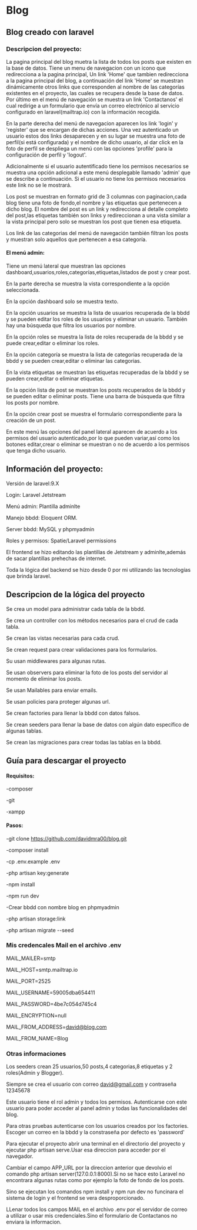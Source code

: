 # Blog
## Blog creado con laravel

### Descripcion del proyecto:

La pagina principal del blog muetra la lista de todos los posts
que existen en la base de datos. Tiene un menu de navegacion
con un icono que redirecciona a la pagina principal,
Un link 'Home' que tambien redirecciona a la pagina principal del blog,
a continuación del link 'Home' se muestran dinámicamente otros links que corresponden al nombre de las categorías existentes en el proyecto,
las cuales se recupera desde la base de datos. Por último en el menú de navegación se muestra un link 'Contactanos' el cual redirige
a un formulario que envía un correo electrónico al servicio configurado en laravel(mailtrap.io) 
con la información recogida.

En la parte derecha del menú de navegacion aparecen los link 'login' y 'register' que se encargan de dichas acciones.
Una vez autenticado un usuario estos dos links desaparecen y en su lugar se muestra una foto de perfil(si está configurada) y el nombre de dicho usuario,
al dar click en la foto de perfil se despliega un menú con las opciones 'profile' para la configuración de perfil y 'logout'.

Adicionalmente si el usuario autentificado tiene los permisos necesarios se muestra una opción adicional a este menú desplegable llamado 'admin' que se describe a continuación. Si el usuario no tiene los permisos necesarios este link no se le mostrará.

Los post se muestran en formato grid de 3 columnas con paginacion,cada blog tiene una foto de fondo,el nombre y las etiquetas que pertenecen a dicho blog.
El nombre del post es un link y redirecciona al detalle completo del post,las etiquetas también son links y redireccionan a una vista similar a la vista principal pero solo se muestran los post que tienen esa etiqueta.

Los link de las categorias del menú de navegación también filtran los posts y muestran solo aquellos que pertenecen a esa categoría.

 #### El menú admin:

Tiene un menú lateral que muestran las opciones dashboard,usuarios,roles,categorías,etiquetas,listados de post y crear post.

En la parte derecha se muestra la vista correspondiente a la opción seleccionada.

En la opción dashboard solo se muestra texto.

En la opción usuarios se muestra la lista de usuarios recuperada de la bbdd y se pueden editar los roles de los usuarios y eliminar un usuario. También hay una búsqueda que filtra los usuarios por nombre.

En la opción roles se muestra la lista de roles recuperada de la bbdd y se puede crear,editar o eliminar los roles.

En la opción categoría se muestra la lista de categorías recuperada de la bbdd y se pueden crear,editar o eliminar las categorias.

En la vista etiquetas se muestran las etiquetas recuperadas de la bbdd y se pueden crear,editar o eliminar etiquetas.

En la opción lista de post se muestran los posts recuperados de la bbdd y se pueden editar o eliminar posts. Tiene una barra de búsqueda que filtra los posts por nombre.

En la opción crear post se muestra el formulario correspondiente para la creación de un post.

En este menú las opciones del panel lateral aparecen de acuerdo a los permisos del usuario autenticado,por lo que pueden variar,así como los botones editar,crear o eliminar se muestran o no de acuerdo a los permisos que tenga dicho usuario.

## Información del proyecto:

Versión de laravel:9.X

Login: Laravel Jetstream

Menú admin: Plantilla adminlte

Manejo bbdd: Eloquent ORM.

Server bbdd: MySQL y phpmyadmin

Roles y permisos: Spatie/Laravel permissions

El frontend se hizo editando las plantillas de Jetstream y adminlte,además de sacar plantillas prehechas de internet.

Toda la lógica del backend se hizo desde 0 por mi utilizando las tecnologías que brinda laravel.

## Descripcion de la lógica del proyecto

Se crea un model para administrar cada tabla de la bbdd.

Se crea un controller con los métodos necesarios para el crud de cada tabla.

Se crean las vistas necesarias para cada crud.

Se crean request para crear validaciones para los formularios.

Su usan middlewares para algunas rutas.

Se usan observers para eliminar la foto de los posts del servidor al momento de eliminar los posts.

Se usan Mailables para enviar emails.

Se usan policies para proteger algunas url.

Se crean factories para llenar la bbdd con datos falsos.

Se crean seeders para llenar la base de datos con algún dato específico de algunas tablas.

Se crean las migraciones para crear todas las tablas en la bbdd.

## Guía para descargar el proyecto

#### Requisitos:

-composer

-git

-xampp


#### Pasos:

-git clone https://github.com/davidmra00/blog.git

-composer install

-cp .env.example .env

-php artisan key:generate

-npm install

-npm run dev

-Crear bbdd con nombre blog en phpmyadmin

-php artisan storage:link

-php artisan migrate --seed


### Mis credencales Mail en el archivo .env

MAIL_MAILER=smtp

MAIL_HOST=smtp.mailtrap.io

MAIL_PORT=2525

MAIL_USERNAME=59005dba654411

MAIL_PASSWORD=4be7c054d745c4

MAIL_ENCRYPTION=null

MAIL_FROM_ADDRESS=david@blog.com

MAIL_FROM_NAME=Blog


### Otras informaciones

Los seeders crean 25 usuarios,50 posts,4 categorias,8 etiquetas y 2 roles(Admin y Blogger).

Siempre se crea el usuario con correo david@gmail.com y contraseña 12345678

Este usuario tiene el rol admin y todos los permisos. Autenticarse con este usuario para poder acceder al panel admin y todas las funcionalidades del blog.

Para otras pruebas autenticarse con los usuarios creados por los factories. Escoger un correo en la bbdd y la constraseña por defecto es 'password'

Para ejecutar el proyecto abrir una terminal en el directorio del proyecto y ejecutar php artisan serve.Usar esa direccion para acceder por el navegador.

Cambiar el campo APP_URL por la direccion anterior que devolvio el comando php artisan server(127.0.0.1:8000).Si no se hace esto Laravel no encontrara algunas rutas como por ejemplo la foto de fondo de los posts.

Sino se ejecutan los comandos npm install y npm run dev no funcinara el sistema de login y el frontend se vera desproporcionado.

LLenar todos los campos MAIL en el archivo .env por el servidor de correo a utilizar o usar mis credenciales.Sino el formulario de Contactanos no enviara la informacion.
